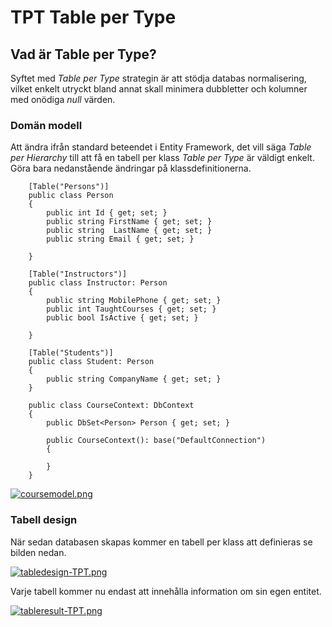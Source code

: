 # TPT Table per Type
## Vad är Table per Type?
Syftet med *Table per Type* strategin är att stödja databas  normalisering, vilket enkelt utryckt bland annat skall minimera dubbletter och kolumner med onödiga *null* värden.

### Domän modell

Att ändra ifrån standard beteendet i Entity Framework, det vill säga *Table per Hierarchy* till att få en tabell per klass *Table per Type* är väldigt enkelt. Göra bara nedanstående ändringar på klassdefinitionerna.

```
    [Table("Persons")]
    public class Person
    {
        public int Id { get; set; }
        public string FirstName { get; set; }
        public string  LastName { get; set; }
        public string Email { get; set; }

    }
    
    [Table("Instructors")]
    public class Instructor: Person
    {
        public string MobilePhone { get; set; }
        public int TaughtCourses { get; set; }
        public bool IsActive { get; set; }

    }
    
    [Table("Students")]
    public class Student: Person
    {
        public string CompanyName { get; set; }
    }
    
    public class CourseContext: DbContext
    {
        public DbSet<Person> Person { get; set; }

        public CourseContext(): base("DefaultConnection")
        {

        }
    }
```
[![coursemodel.png](https://i.postimg.cc/ZqZrchHx/coursemodel.png)](https://postimg.cc/5X7Y4TZX)

### Tabell design

När sedan databasen skapas kommer en tabell per klass att definieras se bilden nedan.

[![tabledesign-TPT.png](https://i.postimg.cc/rmYd46zj/tabledesign-TPT.png)](https://postimg.cc/CBkLyQGn)

Varje tabell kommer nu endast att innehålla information om sin egen entitet.

[![tableresult-TPT.png](https://i.postimg.cc/v8rFDrjg/tableresult-TPT.png)](https://postimg.cc/QVdnyTjh)
